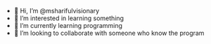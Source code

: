 - 👋 Hi, I’m @msharifulvisionary
- 👀 I’m interested in learning something
- 🌱 I’m currently learning programming
- 💞️ I’m looking to collaborate with someone who know the program

<!---
msharifulvisionary/msharifulvisionary is a ✨ special ✨ repository because its `README.md` (this file) appears on your GitHub profile.
You can click the Preview link to take a look at your changes.
--->
